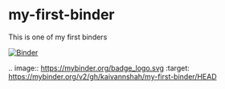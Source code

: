 # my-first-binder
This is one of my first binders

[![Binder](https://mybinder.org/badge_logo.svg)](https://mybinder.org/v2/gh/kaivannshah/my-first-binder/HEAD)

.. image:: https://mybinder.org/badge_logo.svg
 :target: https://mybinder.org/v2/gh/kaivannshah/my-first-binder/HEAD
